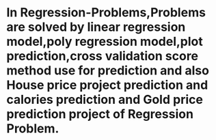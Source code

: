 # In Regression-Problems,Problems are solved by linear regression model,poly regression model,plot prediction,cross validation score method use for prediction and also House price project prediction and calories prediction and Gold price prediction project of Regression Problem. 
